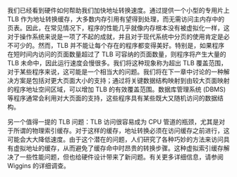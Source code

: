 我们已经看到硬件如何帮助我们加快地址转换速度。通过提供一个小型的专用片上 TLB 作为地址转换缓存，大多数内存引用有望得到处理，而无需访问主内存中的页表。因此，在常见情况下，程序的性能几乎就像内存根本没有被虚拟化一样，这对于操作系统来说是一项了不起的成就，并且对于现代系统中分页的使用肯定是必不可少的。然而，TLB 并不能让每个存在的程序都变得美好。特别是，如果程序在短时间内访问的页面数量超过了 TLB 可容纳的页面数量，则程序将产生大量的 TLB 未命中，因此运行速度会慢很多。我们将这种现象称为超出 TLB 覆盖范围，对于某些程序来说，这可能是一个相当大的问题。我们将在下一章中讨论的一种解决方案是包括对更大页面大小的支持；通过将关键数据结构映射到由较大页面映射的程序地址空间区域，可以增加 TLB 的有效覆盖范围。数据库管理系统 (DBMS) 等程序通常会利用对大页面的支持，这些程序具有某些既大又随机访问的数据结构。

另一个值得一提的 TLB 问题：TLB 访问很容易成为 CPU 管道的瓶颈，尤其是对于所谓的物理索引缓存。对于这样的缓存，地址转换必须在访问缓存之前进行，这可能会大大降低速度。由于这个潜在的问题，人们研究了各种巧妙的方法来访问具有虚拟地址的缓存，从而避免了缓存命中时昂贵的转换步骤。这种虚拟索引缓存解决了一些性能问题，但也给硬件设计带来了新问题。有关更多详细信息，请参阅 Wiggins 的详细调查。